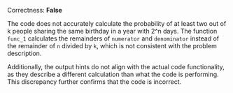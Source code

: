 Correctness: **False**

The code does not accurately calculate the probability of at least two out of k people sharing the same birthday in a year with 2^n days. The function `func_1` calculates the remainders of `numerator` and `denominator` instead of the remainder of `n` divided by `k`, which is not consistent with the problem description.

Additionally, the output hints do not align with the actual code functionality, as they describe a different calculation than what the code is performing. This discrepancy further confirms that the code is incorrect.